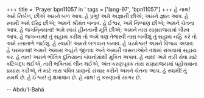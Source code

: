 +++
title = 'Prayer bpn11057 in '
tags = ['lang-97', 'bpn11057']
+++
હે નાથ! અમે નિર્બળ, છીએ અમને બળ આપ. હે પ્રભુ! અમે અજ્ઞાની છીએ; અમને જ્ઞાન આપ. હે સ્વામી અમે દરિદ્ર છીએ; અમને શ્રીમંત બનાવ. હે ઈશ્વર, અમે નિષ્પાણ છીએ; અમને ચેતના આપ. હે જગનિ્નયતા! અમે સ્વયં હીનતાની મૂર્તિ છીએ; અમને તારા સામ્રરાજયમાં ગૌરવ આપ. હે જગન્નાથ! તું સહાય કરીશ તો અમે પણ તેજસ્વી તારા બનીશું તું સહાય નહિ કરે તો અમે રસાતાળે જઈશુ. હે સ્વામી! અમને બળવાન બનાવ. હે પરમેશ્વર! અમને વિજય અપાવ. હે પરમાત્મા! અમને અમારા અહંને જીતવા અને અમારી વાસનાઓને વશમાં રાખવામાં સહાય કર. હે તાત! અમને ભૌતિક દુનિયાનાં બંઘનોમાંથી મુકિત અપાવ. હે નાથ! અમે તારી સેવા માટે કટિબદ્ધ થઈએ, તારી ભકિતમાં લીન થઈએ, અંતઃકરણપૂવક તારા સામ્રરાજયમાં પહોંચવાના પ્રયાસ કરીએ, તે માટે તારા પવિત્ર પ્રાણનો સંચાર કરીને અમને ચેતના આપ. હે સ્વામી! તું સમર્થ છે. હે ઈશ્વર! તું ક્ષમાવાન છે. હે નાથ! તું કરુણાનો સાગર છે.

-- Abdu'l-Bahá
